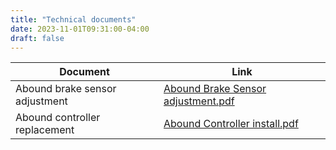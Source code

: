 ```yaml
---
title: "Technical documents"
date: 2023-11-01T09:31:00-04:00
draft: false
---
```


| Document | Link | 
| ---- | ------------ |
| Abound brake sensor adjustment | [Abound Brake Sensor adjustment.pdf](/docs/Abound%20Brake%20Sensor%20adjustment.pdf)
| Abound controller replacement | [Abound Controller install.pdf](/docs/Abound%20Controller%20install.pdf)

